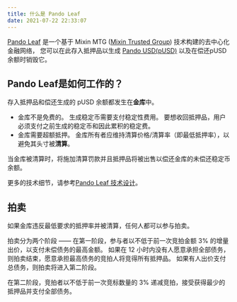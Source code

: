 ```yaml
---
title: 什么是 Pando Leaf
date: 2021-07-22 22:33:07
---
```


[Pando Leaf](https://leaf.pando.im) 是一个基于 Mixin MTG ([Mixin Trusted Group](https://developers.mixin.one/document/mainnet/mtg/exchange)) 技术构建的去中心化金融网络， 您可以在此存入抵押品以生成 [Pando USD(pUSD)](./pusd) 以及在偿还pUSD余额时销毁它。

## Pando Leaf是如何工作的？

存入抵押品和偿还生成的 pUSD 余额都发生在**金库**中。

- 金库不是免费的。 生成稳定币需要支付稳定性费用。 要想收回抵押品，用户必须支付之前生成的稳定币和因此累积的稳定费。
- 金库需要超额抵押。 金库所有者应维持清算价格/清算率（即最低抵押率），以避免其头寸被**清算**。

当金库被清算时，将施加清算罚款并且抵押品将被出售以偿还金库的未偿还稳定币余额。

更多的技术细节，请参考[Pando Leaf 技术设计](/developer/leaf/design)。

## 拍卖

如果金库违反最低要求的抵押率并被清算，任何人都可以参与拍卖。

拍卖分为两个阶段 —— 在第一阶段，参与者以不低于前一次竞拍金额 3% 的增量出价，以支付未偿债务的最高金额。 如果在 12 小时内没有人愿意承担全部债务，则拍卖结束，愿意承担最高债务的竞拍人将竞得所有抵押品。 如果有人出价支付总债务，则拍卖将进入第二阶段。

在第二阶段，竞拍者以不低于前一次竞标数量的 3% 递减竞拍，接受获得最少的抵押品并支付全部债务。






